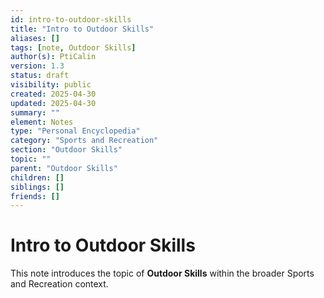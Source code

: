 ```yaml
---
id: intro-to-outdoor-skills
title: "Intro to Outdoor Skills"
aliases: []
tags: [note, Outdoor Skills]
author(s): PtiCalin
version: 1.3
status: draft
visibility: public
created: 2025-04-30
updated: 2025-04-30
summary: ""
element: Notes
type: "Personal Encyclopedia"
category: "Sports and Recreation"
section: "Outdoor Skills"
topic: ""
parent: "Outdoor Skills"
children: []
siblings: []
friends: []
---
```

# Intro to Outdoor Skills

This note introduces the topic of **Outdoor Skills** within the broader Sports and Recreation context.
